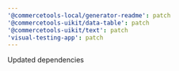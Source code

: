 ```yaml
---
'@commercetools-local/generator-readme': patch
'@commercetools-uikit/data-table': patch
'@commercetools-uikit/text': patch
'visual-testing-app': patch
---
```


Updated dependencies
